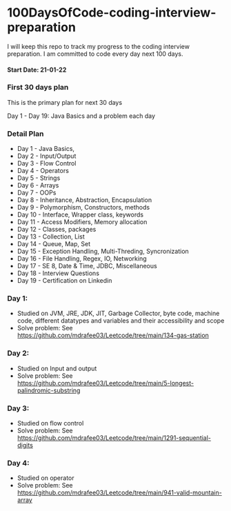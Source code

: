 # 100DaysOfCode-coding-interview-preparation
I will keep this repo to track my progress to the coding interview preparation. I am committed to code every day next 100 days.

#### Start Date: 21-01-22

### First 30 days plan
This is the primary plan for next 30 days

Day 1 - Day 19: Java Basics and a problem each day

### Detail Plan
- Day 1 - Java Basics,
- Day 2 - Input/Output
- Day 3 - Flow Control
- Day 4 - Operators
- Day 5 - Strings
- Day 6 - Arrays
- Day 7 - OOPs
- Day 8 - Inheritance, Abstraction, Encapsulation
- Day 9 - Polymorphism, Constructors, methods
- Day 10 - Interface, Wrapper class, keywords
- Day 11 - Access Modifiers, Memory allocation
- Day 12 - Classes, packages
- Day 13 - Collection, List
- Day 14 - Queue, Map, Set
- Day 15 - Exception Handling, Multi-Threding, Syncronization
- Day 16 - File Handling, Regex, IO, Networking
- Day 17 - SE 8, Date & Time, JDBC, Miscellaneous
- Day 18 - Interview Questions
- Day 19 - Certification on Linkedin


### Day 1:
- Studied on JVM, JRE, JDK, JIT, Garbage Collector, byte code, machine code, different datatypes and variables and their accessibility and scope
- Solve problem: See https://github.com/mdrafee03/Leetcode/tree/main/134-gas-station

### Day 2:
- Studied on Input and output
- Solve problem: See https://github.com/mdrafee03/Leetcode/tree/main/5-longest-palindromic-substring

### Day 3:
- Studied on flow control
- Solve problem: See https://github.com/mdrafee03/Leetcode/tree/main/1291-sequential-digits

### Day 4:
- Studied on operator
- Solve problem: See https://github.com/mdrafee03/Leetcode/tree/main/941-valid-mountain-array

